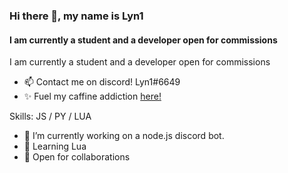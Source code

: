 
### Hi there 👋, my name is Lyn1
#### I am currently a student and a developer open for commissions 
I am currently a student and a developer open for commissions

- 📫 Contact me on discord! Lyn1#6649
- ✨ Fuel my caffine addiction [here!](paypal.me/lyn1isgod)

Skills: JS / PY / LUA

- 🔭 I’m currently working on a node.js discord bot.
- 🌱 Learning Lua
- 💞️ Open for collaborations 

